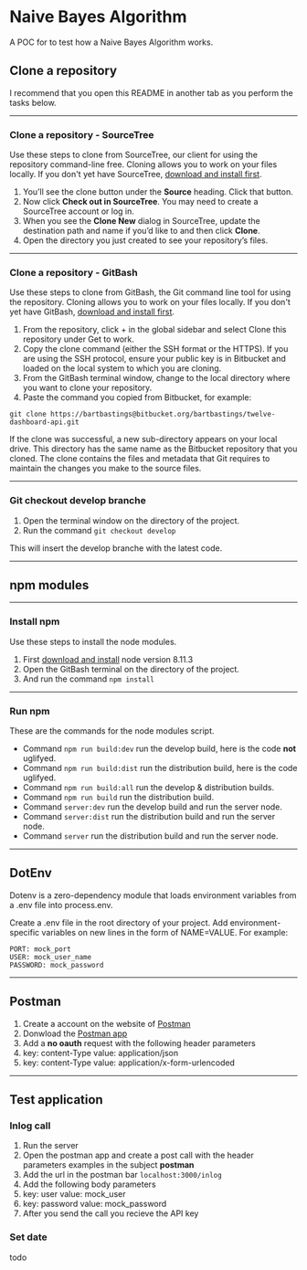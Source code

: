 # Naive Bayes Algorithm

A POC for to test how a  Naive Bayes Algorithm works.

## Clone a repository

I recommend that you open this README in another tab as you perform the tasks below.

---

### Clone a repository - SourceTree

Use these steps to clone from SourceTree, our client for using the repository command-line free. Cloning allows you to work on your files locally. If you don't yet have SourceTree, [download and install first](https://www.sourcetreeapp.com/).

1. You’ll see the clone button under the **Source** heading. Click that button.
2. Now click **Check out in SourceTree**. You may need to create a SourceTree account or log in.
3. When you see the **Clone New** dialog in SourceTree, update the destination path and name if you’d like to and then click **Clone**.
4. Open the directory you just created to see your repository’s files.

---

### Clone a repository - GitBash

Use these steps to clone from GitBash, the Git command line tool for using the repository. Cloning allows you to work on your files locally. If you don't yet have GitBash, [download and install first](https://git-scm.com/downloads).

1. From the repository, click + in the global sidebar and select Clone this repository under Get to work.
2. Copy the clone command (either the SSH format or the HTTPS). If you are using the SSH protocol, ensure your public key is in Bitbucket and loaded on the local system to which you are cloning.
3. From the GitBash terminal window, change to the local directory where you want to clone your repository.
4. Paste the command you copied from Bitbucket, for example:

```
git clone https://bartbastings@bitbucket.org/bartbastings/twelve-dashboard-api.git
```

If the clone was successful, a new sub-directory appears on your local drive. This directory has the same name as the Bitbucket repository that you cloned. The clone contains the files and metadata that Git requires to maintain the changes you make to the source files.

---

### Git checkout develop branche

1. Open the terminal window on the directory of the project.
2. Run the command ```git checkout develop```

This will insert the develop branche with the latest code.

---

## npm modules

---

### Install npm

Use these steps to install the node modules.

1. First [download and install](https://nodejs.org/en/download/) node version 8.11.3
2. Open the GitBash terminal on the directory of the project.
3. And run the command ```npm install```

---

### Run npm

These are the commands for the node modules script.

* Command ```npm run build:dev``` run the develop build, here is the code **not** uglifyed.
* Command ```npm run build:dist``` run the distribution build, here is the code uglifyed.
* Command ```npm run build:all``` run the develop & distribution builds.
* Command ```npm run build``` run the distribution build.
* Command ```server:dev``` run the develop build and run the server node.
* Command ```server:dist``` run the distribution build and run the server node.
* Command ```server``` run the distribution build and run the server node.

---

## DotEnv

Dotenv is a zero-dependency module that loads environment variables from a .env file into process.env. 

Create a .env file in the root directory of your project. Add environment-specific variables on new lines in the form of NAME=VALUE. For example:

```
PORT: mock_port
USER: mock_user_name
PASSWORD: mock_password
```

---

## Postman

1. Create a account on the website of [Postman](https://www.getpostman.com/)
2. Donwload the [Postman app](https://www.getpostman.com/apps)
3. Add a **no oauth** request with the following header parameters
 1. key: content-Type
 	value: application/json
 2. key: content-Type
 	value: application/x-form-urlencoded

---

## Test application

### Inlog call

1. Run the server
2. Open the postman app and create a post call with the header parameters examples in the subject **postman**
3. Add the url in the postman bar ```localhost:3000/inlog```
4. Add the following body parameters
 1. key: user
 	value: mock_user
 2. key: password
 	value: mock_password
5. After you send the call you recieve the API key

### Set date

todo



